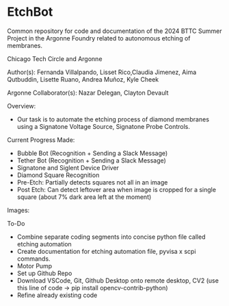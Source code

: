 # EtchBot
Common repository for code and documentation of the 2024 BTTC Summer Project in the Argonne Foundry related to autonomous etching of membranes.

Chicago Tech Circle and Argonne

Author(s): Fernanda Villalpando, Lisset Rico,Claudia Jimenez, Aima Qutbuddin, Lisette Ruano, Andrea Muñoz, Kyle Cheek 

Argonne Collaborator(s): Nazar Delegan, Clayton Devault

Overview:

* Our task is to automate the etching process of diamond membranes using a Signatone Voltage Source, Signatone Probe Controls. 

Current Progress Made:

 - Bubble Bot (Recognition + Sending a Slack Message)
 - Tether Bot (Recognition + Sending a Slack Message)
 - Signatone and Siglent Device Driver
 - Diamond Square Recognition
 - Pre-Etch: Partially detects squares not all in an image
 - Post Etch: Can detect leftover area when image is cropped for a single square (about 7% dark area left at the moment)

Images:

To-Do
 - Combine separate coding segments into concise python file called etching automation
 - Create documentation for etching automation file, pyvisa x scpi commands.
 - Motor Pump
 - Set up Github Repo
 - Download VSCode, Git, Github Desktop onto remote desktop, CV2 (use this line of code → pip install opencv-contrib-python)
 - Refine already existing code
